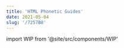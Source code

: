 ```yaml
---
title: 'HTML Phonetic Guides'
date: 2021-05-04
slug: '/7257B8'
---
```


import WIP from '@site/src/components/WIP'

<WIP state="translating" />
